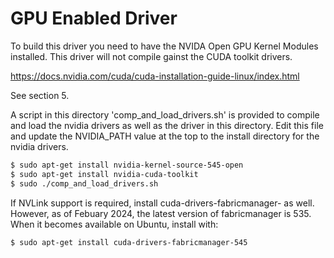 # GPU Enabled Driver

To build this driver you need to have the NVIDA Open GPU Kernel Modules installed. This driver will not compile gainst the CUDA toolkit drivers.

https://docs.nvidia.com/cuda/cuda-installation-guide-linux/index.html

See section 5.

A script in this directory 'comp_and_load_drivers.sh' is provided to compile and load the nvidia drivers as well as the driver in this directory. Edit this file and update the NVIDIA_PATH value at the top to the install directory for the nvidia drivers.

```bash
$ sudo apt-get install nvidia-kernel-source-545-open
$ sudo apt-get install nvidia-cuda-toolkit
$ sudo ./comp_and_load_drivers.sh
```

If NVLink support is required, install cuda-drivers-fabricmanager-<driver version> as well. However, as of Febuary 2024, the latest version of fabricmanager is 535.
When it becomes available on Ubuntu, install with:

```
$ sudo apt-get install cuda-drivers-fabricmanager-545
```

